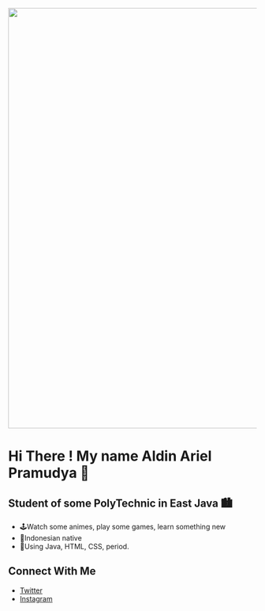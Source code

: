 <p align = "center">
  <img
       width = "850"
       src = "https://i.pinimg.com/originals/be/67/c3/be67c3b1bf4ed45d9efb7c152e38bfbc.jpg"
       >
</p>

# Hi There ! My name Aldin Ariel Pramudya 👋

## Student of some PolyTechnic in East Java 🏙
- 🕹Watch some animes, play some games, learn something new
- 🌱Indonesian native
- 🔭Using Java, HTML, CSS, period.

## Connect With Me
- [Twitter](https://twitter.com/aldinpramudya)
- [Instagram](https://instagram.com/aldin.pramudya)
